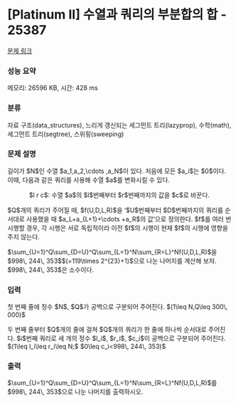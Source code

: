 # [Platinum II] 수열과 쿼리의 부분합의 합 - 25387 

[문제 링크](https://www.acmicpc.net/problem/25387) 

### 성능 요약

메모리: 26596 KB, 시간: 428 ms

### 분류

자료 구조(data_structures), 느리게 갱신되는 세그먼트 트리(lazyprop), 수학(math), 세그먼트 트리(segtree), 스위핑(sweeping)

### 문제 설명

<p>길이가 $N$인 수열 $a_1,a_2,\cdots ,a_N$이 있다. 처음에 모든 $a_i$는 $0$이다. 이때, 다음과 같은 쿼리를 사용해 수열 $a$를 변화시킬 수 있다.</p>

<p style="text-align:center;">$l r c$: 수열 $a$의 $l$번째부터 $r$번째까지의 값을 $c$로 바꾼다.</p>

<p>$Q$개의 쿼리가 주어질 때, $f(U,D,L,R)$을 ‘$U$번째부터 $D$번째까지의 쿼리를 순서대로 사용했을 때 $a_L+a_{L+1}+\cdots +a_R$의 값’으로 정의한다. $f$를 여러 번 시행할 경우, 각 시행은 서로 독립적이라 이전 $f$의 시행이 현재 $f$의 시행에 영향을 주지 않는다.</p>

<p>$\sum_{U=1}^Q\sum_{D=U}^Q\sum_{L=1}^N\sum_{R=L}^Nf(U,D,L,R)$을 $998\, 244\, 353$$(=119\times 2^{23}+1)$으로 나눈 나머지를 계산해 보자. $998\, 244\, 353$은 소수이다.</p>

### 입력 

 <p>첫 번째 줄에 정수 $N$, $Q$가 공백으로 구분되어 주어진다. $(1\leq N,Q\leq 300\, 000)$</p>

<p>두 번째 줄부터 $Q$개의 줄에 걸쳐 $Q$개의 쿼리가 한 줄에 하나씩 순서대로 주어진다. $i$번째 쿼리로 세 개의 정수 $l_i$, $r_i$, $c_i$이 공백으로 구분되어 주어진다. $(1\leq l_i\leq r_i\leq N;$ $0\leq c_i<998\, 244\, 353)$</p>

### 출력 

 <p>$\sum_{U=1}^Q\sum_{D=U}^Q\sum_{L=1}^N\sum_{R=L}^Nf(U,D,L,R)$를 $998\, 244\, 353$으로 나눈 나머지를 출력하시오.</p>

